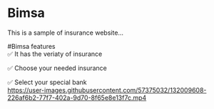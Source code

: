 # Bimsa
This is a sample of insurance website...

#Bimsa features
<br/>
✅ It has the veriaty of insurance

✅ Choose your needed insurance

✅ Select your special bank
<br/>
https://user-images.githubusercontent.com/57375032/132009608-226af6b2-77f7-402a-9d70-8f65e8e13f7c.mp4


